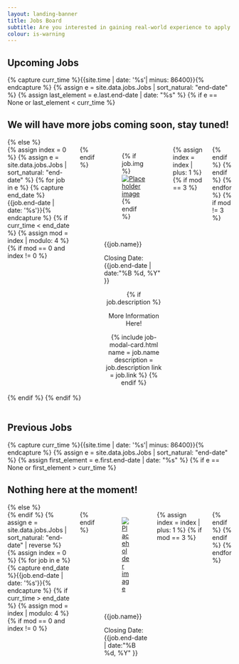 ```yaml
---
layout: landing-banner
title: Jobs Board
subtitle: Are you interested in gaining real-world experience to apply knowledge learnt in your degree and fast forward your career? Keep an eye out for internship and graduate opportunities that are constantly updated on this page!
colour: is-warning
---
```


<!-- MAKE SURE UPLOADED IMAGES ARE SQUARE -->

<link  rel="stylesheet" href="https://unpkg.com/bulma-modal-fx/dist/css/modal-fx.min.css" />
<div class="hero-body background-shade">
    <h2 class="title is-1 centered">Upcoming Jobs</h2>
    {% capture curr_time %}{{site.time | date: '%s'| minus: 86400}}{% endcapture %}
    {% assign e = site.data.jobs.Jobs | sort_natural: "end-date" %}
    {% assign last_element = e.last.end-date | date: "%s" %}
    {% if e == None or last_element < curr_time %}
        <h2> We will have more jobs coming soon, stay tuned! </h2>
    {% else %}
        <div class='columns'>
        {% assign index = 0 %}
        {% assign e = site.data.jobs.Jobs | sort_natural: "end-date" %}
        {% for job in e %}
            {% capture end_date %}{{job.end-date | date: '%s'}}{% endcapture %}
            {% if curr_time < end_date %}
                {% assign mod = index | modulo: 4 %}
                {% if mod == 0 and index != 0 %}
                    <div class='columns'>
                {% endif %}
                <div class='column is-3'>
                    <div class="card">
                        <div class="card-image">
                            <figure class="image is-1by1">
                            {% if job.img %}
                            <a href="{{job.link}}">
                                <img src="{{job.img}}" alt="Placeholder image">
                            </a>
                            {% endif %}
                            </figure>
                        </div>
                        <br>
                        <div class='card-content'>
                            <p class='title is-4 has-text-centered'> {{job.name}} </p>
                            <p class='subtitle is-6 has-text-centered'>Closing Date: {{job.end-date | date:"%B %d, %Y" }}</p>
                             <div  style="text-align: center;">
                                {% if job.description %}
                                    <span class="button modal-button" data-target="job-- {{ job.name | replace: ' ', '-' | downcase }}">
                                    <p class='subtitle is-6 has-text-centered'>More Information Here!</p>
                                    </span>
                                    {% include job-modal-card.html name = job.name description = job.description link = job.link %}
                                {% endif %}
                            </div>
                            <br>
                        </div>
                    </div>
                </div>
                {% assign index = index | plus: 1 %}
                {% if mod == 3 %}
                    </div>
                {% endif %}
            {% endif %}
            {% endfor %}
            {% if mod != 3 %}
                </div>
            {% endif %}
            {% endif %}
<br>
<br>
    <h2 class="title is-1 centered">Previous Jobs</h2>
    {% capture curr_time %}{{site.time | date: '%s'| minus: 86400}}{% endcapture %}
    {% assign e = site.data.jobs.Jobs | sort_natural: "end-date" %}
    {% assign first_element = e.first.end-date | date: "%s" %}
    {% if e == None or first_element > curr_time %}
        <h2> Nothing here at the moment! </h2>
    {% else %}
        <div class='columns'>
    {% endif %}
    {% assign e = site.data.jobs.Jobs | sort_natural: "end-date" | reverse %}
    {% assign index = 0 %}
    {% for job in e %}
        {% capture end_date %}{{job.end-date | date: '%s'}}{% endcapture %}
        {% if curr_time > end_date %}
            {% assign mod = index | modulo: 4 %}
            {% if mod == 0 and index != 0 %}
                <div class='columns'>
            {% endif %}
            <div class='column is-3'>
                <div class="card">
                    <div class="card-image">
                        <figure class="image is-1by1">
                        <a href="{{job.link}}">
                            <img src="{{job.img}}" alt="Placeholder image" class="center">
                        </a>
                        </figure>
                    </div>
                    <br>
                    <div class='media-content'>
                        <p class='title is-5 has-text-centered'> {{job.name}}</p>
                        <p class='subtitle is-6 has-text-centered'>Closing Date: {{job.end-date | date:"%B %d, %Y" }}</p>
                        <br>
                    </div>
                </div>
            </div>
            {% assign index = index | plus: 1 %}
            {% if mod == 3 %}
                </div>
            {% endif %}
        {% endif %}
    {% endfor %}
<script src="/assets/js/modals.js"></script>
